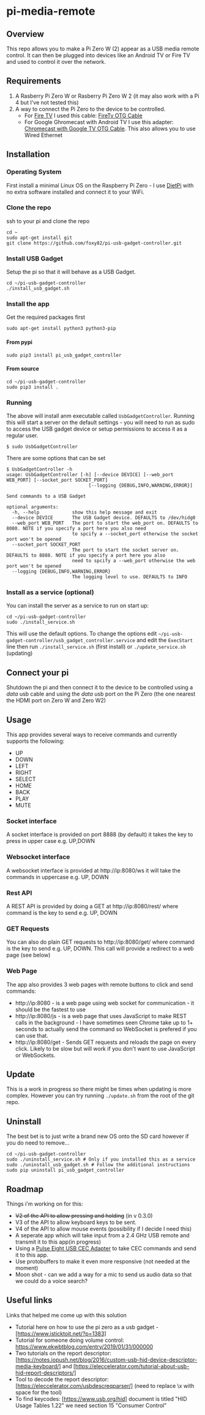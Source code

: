 # pi-media-remote

## Overview

This repo allows you to make a Pi Zero W (2) appear as a USB media remote control. It can then be plugged into devices like an Android TV or Fire TV and used to control it over the network.  

## Requirements 

1. A Rasberry Pi Zero W or Rasberry Pi Zero W 2 (it may also work with a Pi 4 but I've not tested this)
1. A way to connect the Pi Zero to the device to be controlled.
    * For [Fire TV](https://www.amazon.co.uk/gp/product/B07M83762Y/ref=ppx_yo_dt_b_search_asin_title?ie=UTF8&amp;psc=1&_encoding=UTF8&tag=foxy82-21&linkCode=ur2&linkId=acf241e9ea2e454f9e9116b9aa54ad7a&camp=1634&creative=6738) I used this cable: [FireTv OTG Cable](https://www.amazon.co.uk/gp/product/B08Q36HB3G/ref=ppx_yo_dt_b_search_asin_title?ie=UTF8&amp;psc=1&_encoding=UTF8&tag=foxy82-21&linkCode=ur2&linkId=253509fffa53c07250e71ebdd6feae26&camp=1634&creative=6738)
    * For Google Ghromecast with Android TV I use this adapter: [Chromecast with Google TV OTG Cable](https://www.amazon.co.uk/gp/product/B08Q36HB3G/ref=ppx_yo_dt_b_search_asin_title?ie=UTF8&amp;psc=1&_encoding=UTF8&tag=foxy82-21&linkCode=ur2&linkId=fcd6d2731b8e1ad8d854ba923336bb38&camp=1634&creative=6738). This also allows you to use Wired Ethernet

## Installation

### Operating System

First install a minimal Linux OS on the Raspberry Pi Zero - I use [DietPi](https://dietpi.com/) with no extra software installed and connect it to your WiFi.

### Clone the repo

ssh to your pi and clone the repo

```
cd ~
sudo apt-get install git
git clone https://github.com/foxy82/pi-usb-gadget-controller.git
```

### Install USB Gadget

Setup the pi so that it will behave as a USB Gadget.

```
cd ~/pi-usb-gadget-controller
./install_usb_gadget.sh
```

### Install the app

Get the required packages first

```
sudo apt-get install python3 python3-pip
```

#### From pypi

```
sudo pip3 install pi_usb_gadget_controller
```

#### From source

```
cd ~/pi-usb-gadget-controller
sudo pip3 install .
```

### Running

The above will install anm executable called ```UsbGadgetController```. Running this will start a server on the default settings - you will need to run as sudo to access the USB gadget device or setup permissions to access it as a regular user. 

```
$ sudo UsbGadgetController
```

There are some options that can be set

```
$ UsbGadgetController -h
usage: UsbGadgetController [-h] [--device DEVICE] [--web_port WEB_PORT] [--socket_port SOCKET_PORT]
                              [--logging {DEBUG,INFO,WARNING,ERROR}]

Send commands to a USB Gadget

optional arguments:
  -h, --help            show this help message and exit
  --device DEVICE       The USB Gadget device. DEFAULTS to /dev/hidg0
  --web_port WEB_PORT   The port to start the web_port on. DEFAULTS to 8080. NOTE if you specify a port here you also need
                        to spcify a --socket_port otherwise the socket port won't be opened
  --socket_port SOCKET_PORT
                        The port to start the socket server on. DEFAULTS to 8888. NOTE if you specify a port here you also
                        need to spcify a --web_port otherwise the web port won't be opened
  --logging {DEBUG,INFO,WARNING,ERROR}
                        The logging level to use. DEFAULTS to INFO

```

### Install as a service (optional)

You can install the server as a service to run on start up:
```
cd ~/pi-usb-gadget-controller
sudo ./install_service.sh
```

This will use the default options. To change the options edit ```~/pi-usb-gadget-controller/usb_gadget_controller.service```  and edit the ```ExecStart``` line then run ```./install_service.sh``` (first install) or ```./update_service.sh``` (updating)

## Connect your pi

Shutdown the pi and then connect it to the device to be controlled using a *data* usb cable and using the *data* usb port on the Pi Zero (the one nearest the HDMI port on Zero W and Zero W2)

## Usage 

This app provides several ways to receive commands and currently supports the following:
* UP
* DOWN
* LEFT
* RIGHT
* SELECT
* HOME
* BACK
* PLAY
* MUTE

### Socket interface

A socket interface is provided on port 8888 (by default) it takes the key to press in upper case e.g. UP,DOWN

### Websocket interface

A websocket interface is provided at http://ip:8080/ws it will take the commands in uppercase e.g. UP, DOWN

### Rest API

A REST API is provided by doing a GET at http://ip:8080/rest/<command> where command is the key to send e.g. UP, DOWN

### GET Requests

You can also do plain GET requests to http://ip:8080/get/<command> where command is the key to send e.g. UP, DOWN. This call will provide a redirect to a web page (see below)

### Web Page

The app also provides 3 web pages with remote buttons to click and send commands:
* http://ip:8080 - is a web page using web socket for communication - it should be the fastest to use
* http://ip:8080/js - is a web page that uses JavaScript to make REST calls in the background - I have sometimes seen Chrome take up to 1+ seconds to actually send the command so WebSocket is prefered if you can use that.
* http://ip:8080/get - Sends GET requests and reloads the page on every click. Likely to be slow but will work if you don't want to use JavaScript or WebSockets.


## Update

This is a work in progress so there might be times when updating is more complex. However you can try running ```./update.sh``` from the root of the git repo.

## Uninstall

The best bet is to just write a brand new OS onto the SD card however if you do need to remove...

```
cd ~/pi-usb-gadget-controller
sudo ./uninstall_service.sh # Only if you installed this as a service
sudo ./uninstall_usb_gadget.sh # Follow the additional instructions
sudo pip uninstall pi_usb_gadget_controller
```


## Roadmap

Things i'm working on for this:

* ~~V2 of the API to allow pressing and holding~~ (in v 0.3.0)
* V3 of the API to allow keyboard keys to be sent.
* V4 of the API to allow mouse events (possibility if I decide I need this)
* A seperate app which will take input from a 2.4 GHz USB remote and transmit it to this app(in progress)
* Using a [Pulse Eight USB CEC Adapter](https://www.amazon.co.uk/Pulse-Eight-na-USB-CEC-Adapter/dp/B005JU6LWM/ref=sr_1_1?crid=N8E5OFI7LAC3&amp;keywords=pulse+eight+USB+CEC&amp;qid=1649681621&amp;sprefix=pulse+eight+usb+cec%252Caps%252C57&amp;sr=8-1&_encoding=UTF8&tag=foxy82-21&linkCode=ur2&linkId=9de6a10b778cb0ef9814579952996036&camp=1634&creative=6738) to take CEC commands and send it to this app.
* Use protobuffers to make it even more responsive (not needed at the moment)
* Moon shot - can we add a way for a mic to send us audio data so that we could do a voice search? 

## Useful links

Links that helped me come up with this solution

* Tutorial here on how to use the pi zero as a usb gadget - [https://www.isticktoit.net/?p=1383]
* Tutorial for someone doing volume control: https://www.ekwbtblog.com/entry/2019/01/31/000000
* Two tutorials on the report descriptor: [https://notes.iopush.net/blog/2016/custom-usb-hid-device-descriptor-media-keyboard/] and [https://eleccelerator.com/tutorial-about-usb-hid-report-descriptors/]
* Tool to decode the report descriptor: [https://eleccelerator.com/usbdescreqparser/] (need to replace \\x with space for the tool)
* To find keycodes: [https://www.usb.org/hid] document is titled "HID Usage Tables 1.22" we need section 15 "Consumer Control"